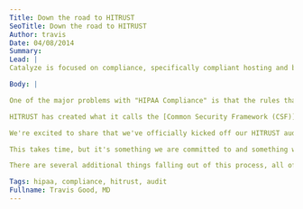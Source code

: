 ```yaml
---
Title: Down the road to HITRUST
SeoTitle: Down the road to HITRUST
Author: travis
Date: 04/08/2014
Summary: 
Lead: |
Catalyze is focused on compliance, specifically compliant hosting and backend services. Hopefully that's obvious or we're doing very badly with marketing and messaging. We typically don't add "HIPAA" in front of "compliance" because we think of compliance more broadly and there is a stigma in the healthcare industry attached to "HIPAA Compliance". But, our technology and organizational structure was built with information security at its core, and aspects of HIPAA have driven our policies - especially as it relates to training and educating our team members about the privacy and security of ePHI.

Body: |

One of the major problems with "HIPAA Compliance" is that the rules that make up HIPAA are more like recommendations than specific rules. Most of them are very high level, and do not necessarily map to specific requirements. That leaves much up to interpretation. Because of this, an emerging standard, backed by some very big names in healthcare (United, CVS, McKesson, and more), is starting to gain acceptance. This new standard is called HITRUST. HITRUST was created to harmonize "the requirements of existing standards and regulations, including federal (HIPAA, HITECH), third party (PCI, COBIT) and government (NIST, FTC)". It raises the audit bar considerably but, at the same time, establishes a formal certification for healthcare technology security.

HITRUST has created what it calls the [Common Security Framework (CSF)](http://www.hitrustalliance.net/commonsecurityframework/), which is a dynamic set of requirements. We think of it as a more prescriptive version of the HIPAA rules, but it's really much more than that. I say dynamic because it is updated periodically, and certifications are mapped to specific versions of the CSF. Formal HITRUST CSF Certification, with the validation of an approved auditor, lasts for 2 years. Smaller vendors can also self assess themselves against the CSF.

We're excited to share that we've officially kicked off our HITRUST audit. Audits are hard to get excited about, but this is one we've been looking forward to for a while. The HITRUST audit is much more involved than our HIPAA assessment. It starts with us independently completing the CSF online, which is a good amount of work, then going over all of it with our independent auditors, then doing our on site audit and penetration testing, then submitting everything to HITRUST for certification. Organizations can self assess themselves against the CSF but, since we're compliance partners for our customers, we are going do the full audit to get to full certification.

This takes time, but it's something we are committed to and something we feel is important for us and our customers. In talking to customers and prospects, they see value in our approach both to technology and to compliance more broadly. Technology is only one part of us providing compliant hosting and services to our customers. We feel that HITRUST CSF Certification will be an additional benefit to our customers and to our customers' customers.

There are several additional things falling out of this process, all of which will help us as an organization. We'll be writing more about this, but we've changed the way that we do version control, as well as share publicly, our organizational and information security policies with customers and partners. We've also created a better risk assessment process and breach notification strategy. More on these in later posts. If you have any questions about HITRUST, please email [compliance@catalyze.io](mailto:compliance@catalyze.io).

Tags: hipaa, compliance, hitrust, audit
Fullname: Travis Good, MD
---
```

